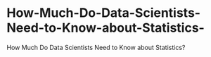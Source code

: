 # How-Much-Do-Data-Scientists-Need-to-Know-about-Statistics-
How Much Do Data Scientists Need to Know about Statistics?
